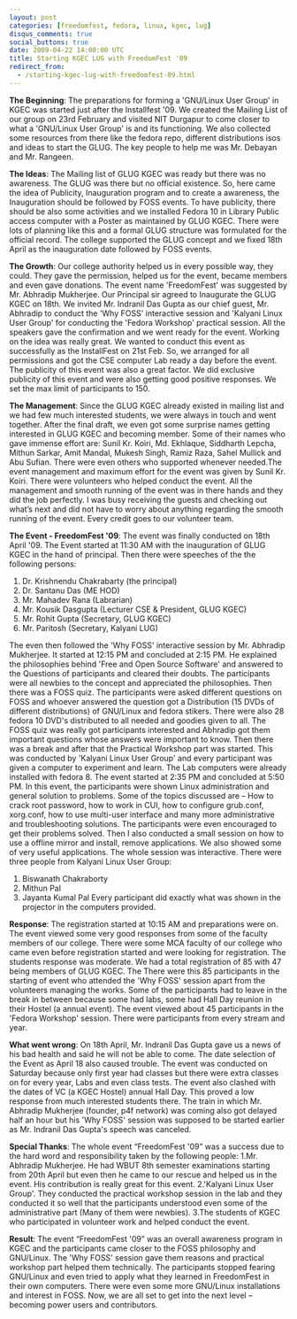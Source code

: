 ```yaml
---
layout: post
categories: [freedomfest, fedora, linux, kgec, lug]
disqus_comments: true
social_buttons: true
date: 2009-04-22 14:00:00 UTC
title: Starting KGEC LUG with FreedomFest '09
redirect_from:
  - /starting-kgec-lug-with-freedomfest-09.html
---
```


**The Beginning**:
The preparations for forming a 'GNU/Linux User Group' in KGEC was
started just after the Installfest '09. We created the Mailing List of
our group on 23rd February and visited NIT Durgapur to come closer to
what a 'GNU/Linux User Group' is and its functioning. We also
collected some resources from there like the fedora repo, different
distributions isos and ideas to start the GLUG. The key people to help
me was Mr. Debayan and Mr. Rangeen.

**The Ideas**:
The Mailing list of GLUG KGEC was ready but there was no awareness.
The GLUG was there but no official existence. So, here came the idea
of Publicity, Inauguration program and to create a awareness, the
Inauguration should be followed by FOSS events. To have publicity,
there should be also some activities and we installed Fedora 10 in
Library Public access computer with a Poster as maintained by GLUG
KGEC. There were lots of planning like this and a formal GLUG
structure was formulated for the official record. The college
supported the GLUG concept and we fixed 18th April as the inauguration
date followed by FOSS events.

**The Growth**:
Our college authority helped us in every possible way, they could.
They gave the permission, helped us for the event, became members and
even gave donations. The event name 'FreedomFest' was suggested  by
Mr. Abhradip Mukherjee. Our Principal sir agreed to Inaugurate the
GLUG KGEC on 18th. We invited Mr. Indranil Das Gupta as our chief
guest, Mr. Abhradip to conduct the 'Why FOSS' interactive session and
'Kalyani Linux User Group' for conducting the 'Fedora Workshop'
practical session. All the speakers gave the confirmation and we went
ready for the event.
Working on the idea was really great. We wanted to conduct this event
as successfully as the InstallFest on 21st Feb. So, we arranged for
all permissions and got the CSE computer Lab ready a day before the
event. The publicity of this event was also a great factor. We did
exclusive publicity of this event and were also getting good positive
responses. We set the max limit of participants to 150.

**The Management**:
Since the GLUG KGEC already existed in mailing list and we had few
much interested students, we were always in touch and went together.
After the final draft, we even got some surprise names getting
interested in GLUG KGEC and becoming member. Some of their names who
gave immense effort are: Sunil Kr. Koiri, Md. Ekhlaque, Siddharth
Lepcha, Mithun Sarkar, Amit Mandal, Mukesh Singh, Ramiz Raza, Sahel
Mullick and Abu Sufian. There were even others who supported whenever
needed.The event management and maximum effort for the event was given
by Sunil Kr. Koiri. There were volunteers who helped conduct the
event. All the management and smooth running of the event was in there
hands and they did the job perfectly. I was busy receiving the guests
and checking out what’s next and did not have to worry about anything
regarding the smooth running of the event. Every credit goes to our
volunteer team.

**The Event - FreedomFest '09**:
The event was finally conducted on 18th April '09. The Event started
at 11:30 AM with the inauguration of GLUG KGEC in the hand of
principal. Then there were speeches of the the following persons:
1. Dr. Krishnendu Chakrabarty (the principal)
2. Dr. Santanu Das (ME HOD)
3. Mr. Mahadev Rana (Labrarian)
4. Mr. Kousik Dasgupta (Lecturer CSE & President, GLUG KGEC)
5. Mr. Rohit Gupta (Secretary, GLUG KGEC)
6. Mr. Paritosh (Secretary, Kalyani LUG)

The even then followed the 'Why FOSS' interactive session by Mr.
Abhradip Mukherjee. It started at 12:15 PM and concluded at 2:15 PM.
He explained the philosophies behind 'Free and Open Source Software'
and answered to the Questions of participants and cleared their
doubts. The participants were all newbies to the concept and
appreciated the philosophies. Then there was a FOSS quiz. The
participants were asked different questions on FOSS and whoever
answered the question got a Distribution (15 DVDs of different
distributions) of GNU/Linux and fedora stikers. There were also 28
fedora 10 DVD's distributed to all needed and goodies given to all.
The FOSS quiz was really got participants interested and Abhradip got
them important questions whose answers were important to know.
Then there was a break and after that the Practical Workshop part was
started. This was conducted by 'Kalyani Linux User Group' and every
participant was given a computer to experiment and learn. The Lab
computers were already installed with fedora 8. The event started at
2:35 PM and concluded at 5:50 PM.
In this event, the participants were shown Linux administration and
general solution to problems. Some of the topics discussed are – How
to crack root password, how to work in CUI, how to configure
grub.conf, xorg.conf, how to use multi-user interface and many more
administrative and troubleshooting solutions. The participants were
even encouraged to get their problems solved. Then I also conducted a
small session on how to use a offline mirror and install, remove
applications. We also showed some of very useful applications. The
whole session was interactive. There were three people from Kalyani
Linux User Group:
1. Biswanath Chakraborty
2. Mithun Pal
3. Jayanta Kumal Pal
Every participant did exactly what was shown in the projector in the
computers provided.

**Response**:
The registration started at 10:15 AM and preparations were on. The
event viewed some very good responses from some of the faculty members
of our college. There were some MCA faculty of our college who came
even before registration started and were looking for registration.
The students response was moderate. We had a total registration of 85
with 47 being members of GLUG KGEC. The There were this 85
participants in the starting of event who attended the 'Why FOSS'
session apart from the volunteers managing the works. Some of the
participants had to leave in the break in between because some had
labs, some had Hall Day reunion in their Hostel (a annual event). The
event viewed about 45 participants in the 'Fedora Workshop' session.
There were participants from every stream and year.

**What went wrong**:
On 18th April, Mr. Indranil Das Gupta gave us a news of his bad health
and said he will not be able to come. The date selection of the Event
as April 18 also caused trouble. The event was conducted on Saturday
because only first year had classes but there were extra classes on
for every year, Labs and even class tests. The event also clashed with
the dates of VC (a KGEC Hostel) annual Hall Day. This proved a low
response from much interested students there. The train in which Mr.
Abhradip Mukherjee (founder, p4f network) was coming also got delayed
half an hour but his 'Why FOSS' session was supposed to be started
earlier as Mr. Indranil Das Gupta's speech was canceled.

**Special Thanks**:
The whole event “FreedomFest '09” was a success due to the hard word
and responsibility taken by the following people:
1.Mr. Abhradip Mukherjee. He had WBUT 8th semester examinations
starting from 20th April but even then he came to our rescue and
helped us in the event. His contribution is really great for this
event.
2.'Kalyani Linux User Group'. They conducted the practical workshop
session in the lab and they conducted it so well that the participants
understood even some of the administrative part (Many of them were
newbies).
3.The students of KGEC who participated in volunteer work and helped
conduct the event.

**Result**:
The event “FreedomFest '09” was an overall awareness program in KGEC
and the participants came closer to the FOSS philosophy and GNU/Linux.
The 'Why FOSS' session gave them reasons and practical workshop part
helped them technically. The participants stopped fearing GNU/Linux
and even tried to apply what they learned in FreedomFest in their own
computers. There were even some more GNU/Linux installations and
interest in FOSS.
Now, we are all set to get into the next level – becoming power users
and contributors.
